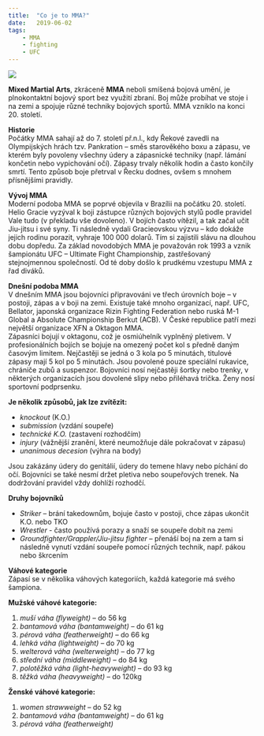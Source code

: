 ```yaml
---
title:  "Co je to MMA?"
date:   2019-06-02
tags: 
    - MMA
    - fighting
    - UFC
---
```

<img src="https://is.muni.cz/auth/www/489052/projekt/MMA.jpg">

**Mixed Martial Arts**, zkráceně **MMA** neboli smíšená bojová umění, je plnokontaktní bojový sport bez využití zbraní.  Boj může probíhat ve stoje i na zemi a spojuje různé techniky bojových sportů. MMA vzniklo na konci 20. století. <br>

**Historie** <br>
Počátky MMA sahají až do 7. století př.n.l., kdy Řekové zavedli na Olympijských hrách tzv. Pankration – směs starověkého boxu a zápasu, ve kterém byly povoleny všechny údery a zápasnické techniky (např. lámání končetin nebo vypichování očí). Zápasy trvaly několik hodin a často končily smrtí. Tento způsob boje přetrval v Řecku dodnes, ovšem s mnohem přísnějšími pravidly. <br>

**Vývoj MMA** <br>
Moderní podoba MMA se poprvé objevila v Brazílii na počátku 20. století. Helio Gracie vyzýval k boji zástupce různých bojových stylů podle pravidel Vale tudo (v překladu vše dovoleno). V bojích často vítězil, a tak začal učit Jiu-jitsu i své syny. Ti následně vydali Gracieovskou výzvu – kdo dokáže jejich rodinu porazit, vyhraje 100 000 dolarů. Tím si zajistili slávu na dlouhou dobu dopředu.
Za základ novodobých MMA je považován rok 1993 a vznik šampionátu UFC – Ultimate Fight Championship, zastřešovaný stejnojmennou společností. Od té doby došlo k prudkému vzestupu MMA z řad diváků. <br>

**Dnešní podoba MMA** <br>
V dnešním MMA jsou bojovníci připravováni ve třech úrovních boje – v postoji, zápas a v boji na zemi. Existuje také mnoho organizací, např. UFC, Bellator, japonská organizace Rizin Fighting Federation nebo ruská M-1 Global a Absolute Championship Berkut (ACB). V České republice patří mezi největší organizace XFN a Oktagon MMA. <br>
Zápasníci bojují v oktagonu, což je osmiúhelník vyplněný pletivem. V profesionálních bojích se bojuje na omezený počet kol s předně daným časovým limitem. Nejčastěji se jedná o 3 kola po 5 minutách, titulové zápasy mají 5 kol po 5 minutách. Jsou povolené pouze speciální rukavice, chrániče zubů a suspenzor. Bojovníci nosí nejčastěji šortky nebo trenky, v některých organizacích jsou dovolené slipy nebo přiléhavá trička. Ženy nosí sportovní podprsenku. <br>

**Je několik způsobů, jak lze zvítězit:** <br>
-	*knockout* (K.O.) <br>
-	*submission* (vzdání soupeře) <br>
-	*technické K.O.* (zastavení rozhodčím) <br>
-	*injury* (vážnější zranění, které neumožňuje dále pokračovat v zápasu) <br>
-	*unanimous decesion* (výhra na body) <br>

Jsou zakázány údery do genitálií, údery do temene hlavy nebo píchání do očí. Bojovníci se také nesmí držet pletiva nebo soupeřových trenek. Na dodržování pravidel vždy dohlíží rozhodčí. <br>

**Druhy bojovníků** <br>
- *Striker* – brání takedownům, bojuje často v postoji, chce zápas ukončit K.O. nebo TKO
- *Wrestler* - často používá porazy a snaží se soupeře dobít na zemi
- *Groundfighter/Grappler/Jiu-jitsu fighter* – přenáší boj na zem a tam si následně vynutí vzdání soupeře pomocí různých technik, např. pákou nebo škrcením <br>

**Váhové kategorie** <br>
Zápasí se v několika váhových kategoriích, každá kategorie má svého šampiona. <br>

**Mužské váhové kategorie:** <br>
1.	*muší váha (flyweight)* – do 56 kg <br>
2.	*bantamová váha (bantamweight)* – do 61 kg <br>
3.	*pérová váha (featherweight)* – do 66 kg <br>
4.	*lehká váha (lightweight)* – do 70 kg <br>
5.	*welterová váha (welterweight)* – do 77 kg <br>
6.	*střední váha (middleweight)* – do 84 kg <br>
7.	*polotěžká váha (light-heavyweight)* – do 93 kg <br>
8.	*těžká váha (heavyweight)* – do 120kg <br>

**Ženské váhové kategorie:** <br>
1.	*women strawweight* – do 52 kg <br>
2.	*bantamová váha (bantamweight)* – do 61 kg <br>
3.	*pérová váha (featherweight)* <br>

